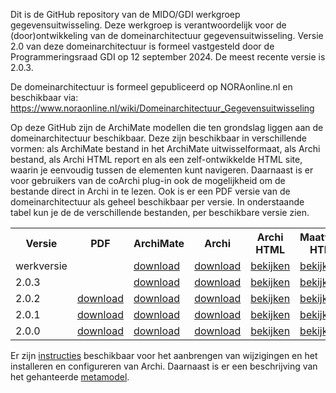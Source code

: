 Dit is de GitHub repository van de MIDO/GDI werkgroep gegevensuitwisseling. Deze werkgroep is verantwoordelijk voor de (door)ontwikkeling van de domeinarchitectuur gegevensuitwisseling. Versie 2.0 van deze domeinarchitectuur is formeel vastgesteld door de Programmeringsraad GDI op 12 september 2024. De meest recente versie is 2.0.3. 

De domeinarchitectuur is formeel gepubliceerd op NORAonline.nl en beschikbaar via: <a href="https://www.noraonline.nl/wiki/Domeinarchitectuur_Gegevensuitwisseling">https://www.noraonline.nl/wiki/Domeinarchitectuur_Gegevensuitwisseling</a>

Op deze GitHub zijn de ArchiMate modellen die ten grondslag liggen aan de domeinarchitectuur beschikbaar. Deze zijn beschikbaar in verschillende vormen: als ArchiMate bestand in het ArchiMate uitwisselformaat, als Archi bestand, als Archi HTML report en als een zelf-ontwikkelde HTML site, waarin je eenvoudig tussen de elementen kunt navigeren. Daarnaast is er voor gebruikers van de coArchi plug-in ook de mogelijkheid om de bestande direct in Archi in te lezen. Ook is er een PDF versie van de domeinarchitectuur als geheel beschikbaar per versie. In onderstaande tabel kun je de de verschillende bestanden, per beschikbare versie zien.

<table>
<tr><th>Versie</th><th>PDF</th><th>ArchiMate</th><th>Archi</th><th>Archi HTML</th><th>Maatwerk HTML</th></tr>
<tr><td>werkversie</td><td></td><td><a href="gegevensuitwisseling.archimate">download</a></td><td><a href="gegevensuitwisseling.xml">download</a></td><td><a href="https://minbzk.github.io/gdi-gegevensuitwisseling/">bekijken</a></td><td><a href="https://minbzk.github.io/gdi-gegevensuitwisseling/content/index.html">bekijken</a></td></tr>
<tr><td>2.0.3</td><td></td><td><a href="docs/2.0.3/gegevensuitwisseling.archimate">download</a></td><td><a href="docs/2.0.3/gegevensuitwisseling.xml">download</a></td><td><a href="https://minbzk.github.io/gdi-gegevensuitwisseling/2.0.3">bekijken</a></td><td><a href="https://minbzk.github.io/gdi-gegevensuitwisseling/2.0.3/content/index.html">bekijken</a></td></tr>
<tr><td>2.0.2</td><td><a href="docs/2.0.2/Domeinarchitectuur%20Gegevensuitwisseling%202.0.2.pdf">download</a></td><td><a href="docs/2.0.2/gegevensuitwisseling.archimate">download</a></td><td><a href="docs/2.0.2/gegevensuitwisseling.xml">download</a></td><td><a href="https://minbzk.github.io/gdi-gegevensuitwisseling/2.0.2">bekijken</a></td><td><a href="https://minbzk.github.io/gdi-gegevensuitwisseling/2.0.2/content/index.html">bekijken</a></td></tr>
<tr><td>2.0.1</td><td><a href="docs/2.0.1/Domeinarchitectuur%20Gegevensuitwisseling%202.0.1.pdf">download</a></td><td><a href="docs/2.0.1/gegevensuitwisseling.archimate">download</a></td><td><a href="docs/2.0.1/gegevensuitwisseling.xml">download</a></td><td><a href="https://minbzk.github.io/gdi-gegevensuitwisseling/2.0.1">bekijken</a></td><td><a href="https://minbzk.github.io/gdi-gegevensuitwisseling/2.0.1/content/index.html">bekijken</a></td></tr>
<tr><td>2.0.0</td><td><a href="docs/2.0.0/Domeinarchitectuur%20Gegevensuitwisseling%202.0.pdf">download</a></td><td><a href="docs/2.0.0/gegevensuitwisseling.archimate">download</a></td><td><a href="docs/2.0.0/gegevensuitwisseling.xml">download</a></td><td><a href="https://minbzk.github.io/gdi-gegevensuitwisseling/2.0.0">bekijken</a></td><td><a href="https://minbzk.github.io/gdi-gegevensuitwisseling/2.0.0/content/index.html">bekijken</a></td></tr>
</table>

Er zijn <a href="instructies.md">instructies</a> beschikbaar voor het aanbrengen van wijzigingen en het installeren en configureren van Archi. Daarnaast is er een beschrijving van het gehanteerde <a href="metamodel.md">metamodel</a>.
